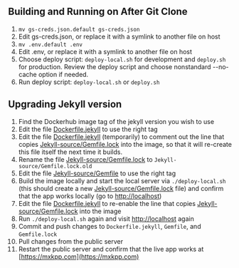## Building and Running on After Git Clone

1. `mv gs-creds.json.default gs-creds.json`
1. Edit gs-creds.json, or replace it with a symlink to another file on host
1. `mv .env.default .env`
1. Edit .env, or replace it with a symlink to another file on host
1. Choose deploy script: `deploy-local.sh` for development and `deploy.sh` for production. Review the deploy script
and choose nonstandard --no-cache option if needed.
1. Run deploy script: `deploy-local.sh` or `deploy.sh`

## Upgrading Jekyll version

1. Find the Dockerhub image tag of the jekyll version you wish to use
1. Edit the file [Dockerfile.jekyll](Dockerfile.jekyll) to use the right tag
1. Edit the file [Dockerfile.jekyll](Dockerfile.jekyll) (temporarily) to comment out the line that copies [Jekyll-source/Gemfile.lock](Jekyll-source/Gemfile.lock) into the image, so that it will re-create this file itself the next time it builds.
1. Rename the file [Jekyll-source/Gemfile.lock](Jekyll-source/Gemfile.lock) to `Jekyll-source/Gemfile.lock.old`
1. Edit the file [Jekyll-source/Gemfile](Jekyll-source/Gemfile) to use the right tag
1. Build the image locally and start the local server via `./deploy-local.sh` (this should create a new [Jekyll-source/Gemfile.lock](Jekyll-source/Gemfile.lock) file) and confirm that the app works locally (go to [http://localhost](http://localhost))
1. Edit the file [Dockerfile.jekyll](Dockerfile.jekyll) to re-enable the line that copies [Jekyll-source/Gemfile.lock](Jekyll-source/Gemfile.lock) into the image
1. Run `./deploy-local.sh` again and visit [http://localhost](http://localhost) again
1. Commit and push changes to `Dockerfile.jekyll`, `Gemfile`, and `Gemfile.lock`
1. Pull changes from the public server
1. Restart the public server and confirm that the live app works at [https://mxkpp.com](https://mxkpp.com)
